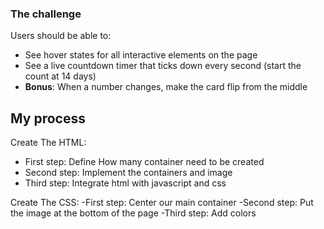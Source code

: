 
### The challenge

Users should be able to:

- See hover states for all interactive elements on the page
- See a live countdown timer that ticks down every second (start the count at 14 days)
- **Bonus**: When a number changes, make the card flip from the middle

## My process

Create The HTML:

- First step: Define How many container need to be created
- Second step: Implement the containers and image
- Third step: Integrate html with javascript and css

Create The CSS:
-First step: Center our main container
-Second step: Put the image at the bottom of the page
-Third step: Add colors 



